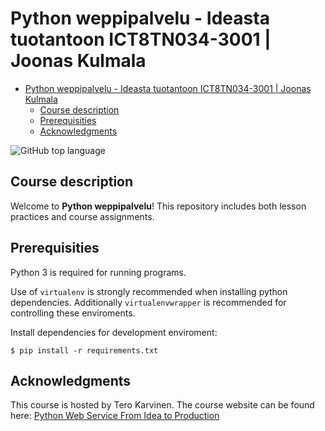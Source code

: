 # Python weppipalvelu - Ideasta tuotantoon ICT8TN034-3001 | Joonas Kulmala

- [Python weppipalvelu - Ideasta tuotantoon ICT8TN034-3001 | Joonas Kulmala](#python-weppipalvelu---ideasta-tuotantoon-ict8tn034-3001--joonas-kulmala)
  - [Course description](#course-description)
  - [Prerequisities](#prerequisities)
  - [Acknowledgments](#acknowledgments)

![GitHub top language](https://img.shields.io/github/languages/top/JoonasKulmala/Python-weppipalvelu)

## Course description

Welcome to **Python weppipalvelu**! This repository includes both lesson practices and course assignments.

## Prerequisities

Python 3 is required for running programs.

Use of `virtualenv` is strongly recommended when installing python dependencies. Additionally `virtualenvwrapper` is recommended for controlling these enviroments. 

Install dependencies for development enviroment:

	$ pip install -r requirements.txt

## Acknowledgments

This course is hosted by Tero Karvinen. The course website can be found here: [Python Web Service From Idea to Production](https://terokarvinen.com/2021/python-web-service-from-idea-to-production/)
